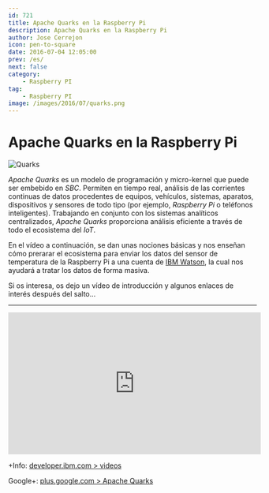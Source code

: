 ```yaml
---
id: 721
title: Apache Quarks en la Raspberry Pi
description: Apache Quarks en la Raspberry Pi
author: Jose Cerrejon
icon: pen-to-square
date: 2016-07-04 12:05:00
prev: /es/
next: false
category:
    - Raspberry PI
tag:
    - Raspberry PI
image: /images/2016/07/quarks.png
---
```


# Apache Quarks en la Raspberry Pi

![Quarks](/images/2016/07/quarks.png)

_Apache Quarks_ es un modelo de programación y micro-kernel que puede ser embebido en _SBC_. Permiten en tiempo real, análisis de las corrientes continuas de datos procedentes de equipos, vehículos, sistemas, aparatos, dispositivos y sensores de todo tipo (por ejemplo, _Raspberry Pi_ o teléfonos inteligentes). Trabajando en conjunto con los sistemas analíticos centralizados, _Apache Quarks_ proporciona análisis eficiente a través de todo el ecosistema del _IoT_.

En el vídeo a continuación, se dan unas nociones básicas y nos enseñan cómo prerarar el ecosistema para enviar los datos del sensor de temperatura de la Raspberry Pi a una cuenta de [IBM Watson](https://www.ibm.com/watson/), la cual nos ayudará a tratar los datos de forma masiva.

Si os interesa, os dejo un vídeo de introducción y algunos enlaces de interés después del salto...

---

<iframe width="512" height="288" src="https://www.youtube.com/embed/59XwIEpRJn8?rel=0&amp;showinfo=0" frameborder="0" allowfullscreen></iframe>

+Info: [developer.ibm.com > videos](https://developer.ibm.com/open/videos/)

Google+: [plus.google.com > Apache Quarks](https://plus.google.com/116214046787090010453/videos)
